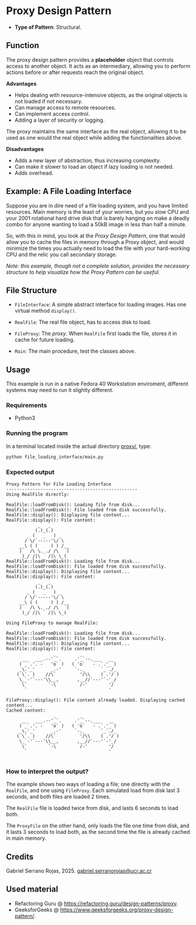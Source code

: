 # Proxy Design Pattern

- **Type of Pattern**: Structural.

## Function

The proxy design pattern provides a  **placeholder** object that controls access to another object. It acts as an intermediary, allowing you to perform actions before or after requests reach the original object.

**Advantages**
- Helps dealing with resource-intensive objects, as the original objects is not loaded if not necessary.
- Can manage access to remote resources.
- Can implement access control.
- Adding a layer of security or logging.

The proxy maintains the same interface as the real object, allowing it to be used as one would the real object while adding the functionalities above.

**Disadvantages**

- Adds a new layer of abstraction, thus increasing complexity.
- Can make it slower to load an object if lazy loading is not needed.
- Adds overhead.

## Example: A File Loading Interface

Suppose you are in dire need of a file loading system, and you have limited resources. Main memory is the least of your worries, but you slow CPU and your 2001 rotational hard drive disk that is barely hanging on make a deadly combo for anyone wanting to load a 50kB image in less than half a minute.

So, with this in mind, you look at the *Proxy Design Pattern*, one that would allow you to cache the files in memory through a Proxy object, and would minimize the times you actually need to load the file with your hard-working CPU and the relic you call secondary storage.

*Note: this example, though not a complete solution, provides the necessary structure to help visualize how the Proxy Pattern can be useful.*

## File Structure

- `FileInterface`: A simple abstract interface for loading images. Has one virtual method `display()`.

- `RealFile`: The real file object, has to access disk to load.

- `FileProxy`: The *proxy*. When `RealFile` first loads the file, stores it in cache for future loading.

- `Main`: The main procedure, test the classes above.

## Usage

This example is run in a native Fedora 40 Workstation enviroment, different systems may need to run it slightly different.
### Requirements

- Python3

### Running the program

In a terminal located inside the actual directory [proxy/](.), type:

```bash
python file_loading_interface/main.py
```

### Expected output
```
Proxy Pattern for File Loading Interface
--------------------------------------------------
Using RealFile directly:

RealFile::loadFromDisk(): Loading file from disk...
RealFile::loadFromDisk(): File loaded from disk successfully.
RealFile::display(): Displaying file content...
RealFile::display(): File content: 
            _   _
           (.)_(.)
        _ (   _   ) _
       / \/`-----'\/ \
     __\ ( (     ) ) /__
     )   /\ \._./ /\   (
      )_/ /|\   /|\ \_(
RealFile::loadFromDisk(): Loading file from disk...
RealFile::loadFromDisk(): File loaded from disk successfully.
RealFile::display(): Displaying file content...
RealFile::display(): File content: 
            _   _
           (.)_(.)
        _ (   _   ) _
       / \/`-----'\/ \
     __\ ( (     ) ) /__
     )   /\ \._./ /\   (
      )_/ /|\   /|\ \_(

Using FileProxy to manage RealFile:

RealFile::loadFromDisk(): Loading file from disk...
RealFile::loadFromDisk(): File loaded from disk successfully.
RealFile::display(): Displaying file content...
RealFile::display(): File content: 
                  _         _
      __   ___.--'_`.     .'_`--.___   __
     ( _`.'. -   'o` )   ( 'o`   - .`.'_ )
     _\.'_'      _.-'     `-._      `_`./_
    ( \`. )    //\`         '/\\    ( .'/ )
     \_`-'`---'\\__,       ,__//`---'`-'_/
      \`        `-\         /-'        '/
       `                               '     
    
FileProxy::display(): File content already loaded. Displaying cached content...
Cached content: 
                  _         _
      __   ___.--'_`.     .'_`--.___   __
     ( _`.'. -   'o` )   ( 'o`   - .`.'_ )
     _\.'_'      _.-'     `-._      `_`./_
    ( \`. )    //\`         '/\\    ( .'/ )
     \_`-'`---'\\__,       ,__//`---'`-'_/
      \`        `-\         /-'        '/
       `                               '     
    
```

### How to interpret the output?

The example shows two ways of loading a file; one directly with the `RealFile`, and one using `FileProxy`. Each simulated load from disk last 3 seconds, and both files are loaded 2 times.

The `RealFile` file is loaded twice from disk, and lasts 6 seconds to load both.

The `ProxyFile` on the other hand, only loads the file one time from disk, and it lasts 3 seconds to load both, as the second time the file is already cached in main memory.

## Credits

Gabriel Serrano Rojas, 2025. <gabriel.serranorojas@ucr.ac.cr>

## Used material

- Refactoring Guru @ https://refactoring.guru/design-patterns/proxy.
- GeeksforGeeks @ https://www.geeksforgeeks.org/proxy-design-pattern/.
